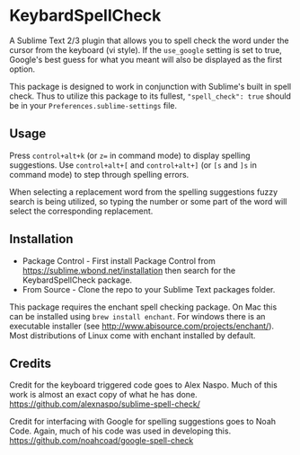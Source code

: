 KeybardSpellCheck
=================

A Sublime Text 2/3 plugin that allows you to spell check the word under the cursor from the keyboard (vi style). 
If the ```use_google``` setting is set to true, Google's best guess for what you meant will also be displayed as the first option.

This package is designed to work in conjunction with Sublime's built in spell check. Thus to utilize this package to its fullest, ```"spell_check": true``` should be in your ```Preferences.sublime-settings``` file.


Usage 
-----
Press ```control+alt+k``` (or ```z=``` in command mode) to display spelling suggestions. 
Use ```control+alt+[``` and ```control+alt+]```  (or ```[s``` and ```]s``` in command mode) to step through spelling errors.

When selecting a replacement word from the spelling suggestions fuzzy search is being utilized, so typing the number or some part of the word will select 
the corresponding replacement. 

Installation
------------

  + Package Control - First install Package Control from https://sublime.wbond.net/installation then search for the KeybardSpellCheck package. 
  + From Source - Clone the repo to your Sublime Text packages folder.

  This package requires the enchant spell checking package. On Mac this can be installed using ```brew install enchant```. 
  For windows there is an executable installer (see http://www.abisource.com/projects/enchant/). Most distributions of Linux come with enchant installed by default. 


Credits
-------
 Credit for the keyboard triggered code goes to Alex Naspo. Much of this work is almost an exact copy of what he has done. 
 https://github.com/alexnaspo/sublime-spell-check/

 Credit for interfacing with Google for spelling suggestions goes to Noah Code. Again, much of his code was used in developing this. 
 https://github.com/noahcoad/google-spell-check